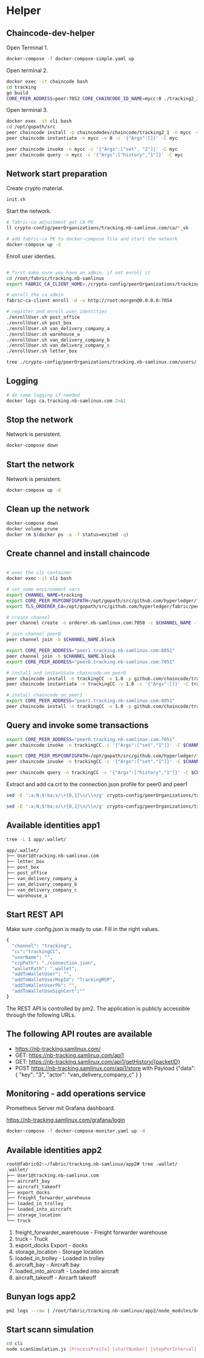 # Helper 

## Chaincode-dev-helper

Open Terminal 1.
```bash
docker-compose -f docker-compose-simple.yaml up
```

Open terminal 2.
```bash
docker exec -it chaincode bash
cd tracking
go build
CORE_PEER_ADDRESS=peer:7052 CORE_CHAINCODE_ID_NAME=mycc:0 ./tracking2_1
```

Open terminal 3.
```bash
docker exec -it cli bash
cd /opt/gopath/src
peer chaincode install -p chaincodedev/chaincode/tracking2_1 -n mycc -v 0
peer chaincode instantiate -n mycc -v 0 -c '{"Args":[]}' -C myc

peer chaincode invoke -n mycc -c '{"Args":["set", "2"]}' -C myc
peer chaincode query -n mycc -c '{"Args":["history","1"]}' -C myc
```

## Network start preparation

Create crypto material.
```bash
init.sh
```

Start the network.
```bash
# fabric-ca adjustment get CA PK
ll crypto-config/peerOrganizations/tracking.nb-samlinux.com/ca/*_sk

# add fabric-ca PK to docker-compose file and start the network
docker-compose up -d
``` 

Enroll user identies.
```bash

# first make sure you have an admin, if not enroll it
cd /root/fabric/tracking.nb-samlinux
export FABRIC_CA_CLIENT_HOME=./crypto-config/peerOrganizations/tracking.nb-samlinux.com/ca/

# enroll the ca admin
fabric-ca-client enroll -d -u http://root:morgen@0.0.0.0:7054 

# register and enroll user identities
./enrollUser.sh post_office
./enrollUser.sh post_box
./enrollUser.sh van_delivery_company_a
./enrollUser.sh warehouse_a
./enrollUser.sh van_delivery_company_b
./enrollUser.sh van_delivery_company_c
./enrollUser.sh letter_box

tree ./crypto-config/peerOrganizations/tracking.nb-samlinux.com/users/
```
## Logging
```bash
# do some logging if needed
docker logs ca.tracking.nb-samlinux.com 2>&1 
```

## Stop the network
Network is persistent.
```bash
docker-compose down
```

## Start the network
Network is persistent.
```bash
docker-compose up -d
```

## Clean up the network

```bash
docker-compose down
docker volume prune
docker rm $(docker ps -a -f status=exited -q)
```

## Create channel and install chaincode
```bash

# exec the cli container
docker exec -it cli bash

# set some environment vars
export CHANNEL_NAME=tracking 
export CORE_PEER_MSPCONFIGPATH=/opt/gopath/src/github.com/hyperledger/fabric/peer/crypto/peerOrganizations/tracking.nb-samlinux.com/users/Admin@tracking.nb-samlinux.com/msp
export TLS_ORDERER_CA=/opt/gopath/src/github.com/hyperledger/fabric/peer/crypto/ordererOrganizations/nb-samlinux.com/tlsca/tlsca.nb-samlinux.com-cert.pem

# create channel
peer channel create -o orderer.nb-samlinux.com:7050 -c $CHANNEL_NAME -f ./channel-artifacts/channel_$CHANNEL_NAME.tx --tls --cafile $TLS_ORDERER_CA 

# join channel peer0
peer channel join -b $CHANNEL_NAME.block

export CORE_PEER_ADDRESS="peer1.tracking.nb-samlinux.com:8051"
peer channel join -b $CHANNEL_NAME.block
export CORE_PEER_ADDRESS="peer0.tracking.nb-samlinux.com:7051"

# install and instantiate chaincode on peer0
peer chaincode install -n trackingCC -v 1.0 -p github.com/chaincode/tracking/
peer chaincode instantiate -n trackingCC -v 1.0 -c '{"Args":[]}' -C tracking --tls --cafile $TLS_ORDERER_CA 

# install chaincode on peer1
export CORE_PEER_ADDRESS="peer1.tracking.nb-samlinux.com:8051"
peer chaincode install -n trackingCC -v 1.0 -p github.com/chaincode/tracking/
```

## Query and invoke some transactions
```bash
export CORE_PEER_ADDRESS="peer0.tracking.nb-samlinux.com:7051"
peer chaincode invoke -n trackingCC -c '{"Args":["set","1"]}' -C $CHANNEL_NAME --tls --cafile $TLS_ORDERER_CA

export CORE_PEER_MSPCONFIGPATH=/opt/gopath/src/github.com/hyperledger/fabric/peer/crypto/peerOrganizations/tracking.nb-samlinux.com/users/post_box/msp
peer chaincode invoke -n trackingCC -c '{"Args":["set","1"]}' -C $CHANNEL_NAME --tls --cafile $TLS_ORDERER_CA 

peer chaincode query -n trackingCC -c '{"Args":["history","1"]}' -C $CHANNEL_NAME | jq '.'
```

Extract and add ca.crt to the connection.json profile for peer0 and peer1
```bash
sed -E ':a;N;$!ba;s/\r{0,1}\n/\\n/g' crypto-config/peerOrganizations/tracking.nb-samlinux.com/peers/peer0.tracking.nb-samlinux.com/tls/ca.crt

sed -E ':a;N;$!ba;s/\r{0,1}\n/\\n/g' crypto-config/peerOrganizations/tracking.nb-samlinux.com/peers/peer1.tracking.nb-samlinux.com/tls/ca.crt
```

## Available identities app1

```bash
tree -L 1 app/.wallet/

app/.wallet/
├── User1@tracking.nb-samlinux.com
├── letter_box
├── post_box
├── post_office
├── van_delivery_company_a
├── van_delivery_company_b
├── van_delivery_company_c
└── warehouse_a
```

## Start REST API
Make sure .config.json is ready to use. Fill in the right values. 
```bash
{
  "channel": "tracking",
  "cc":"trackingCC",
  "userName": "",
  "ccpPath": "./connection.json",
  "walletPath": ".wallet",
  "addToWalletUser": "",
  "addToWalletUserMspId": "TrackingMSP",
  "addToWalletUserPk": "",
  "addToWalletUseSignCert":""
}

```
The REST API is controlled by pm2. The application is publicly accessible through the following URLs.

## The following API routes are available

- https://nb-tracking.samlinux.com/
- GET: https://nb-tracking.samlinux.com/api1
- GET: https://nb-tracking.samlinux.com/api1/getHistory/{packetID}
- POST https://nb-tracking.samlinux.com/api1/store with Payload 
  {"data": {
      "key": "3",
      "actor": "van_delivery_company_c"
    }
  }

## Monitoring - add operations service
Prometheus Server mit Grafana dashboard.

https://nb-tracking.samlinux.com/grafana/login


```bash
docker-compose -f docker-compose-monitor.yaml up -d
```
## Available identities app2

```bash
root@fabric02:~/fabric/tracking.nb-samlinux/app2# tree .wallet/
.wallet/
├── User1@tracking.nb-samlinux.com
├── aircraft_bay
├── aircraft_takeoff
├── export_docks
├── freight_forwarder_warehouse
├── loaded_in_trolley
├── loaded_into_aircraft
├── storage_location
└── truck
```

1. freight_forwarder_warehouse - Freight forwarder warehouse
2. truck - Truck
3. export_docks Export - docks
4. storage_location - Storage location
5. loaded_in_trolley - Loaded in trolley
6. aircraft_bay - Aircraft bay
7. loaded_into_aircraft - Loaded into aircraft
8. aircraft_takeoff - Aircarft takeoff

## Bunyan logs app2
```bash
pm2 logs --raw | /root/fabric/tracking.nb-samlinux/app2/node_modules/bunyan/bin/bunyan -o short
```

## Start scann simulation
```bash
cd cli
node scanSimulation.js [ProcessPreifx] [startNumber] [stepPerInterval] | | ../node_modules/bunyan/bin/bunyan

```